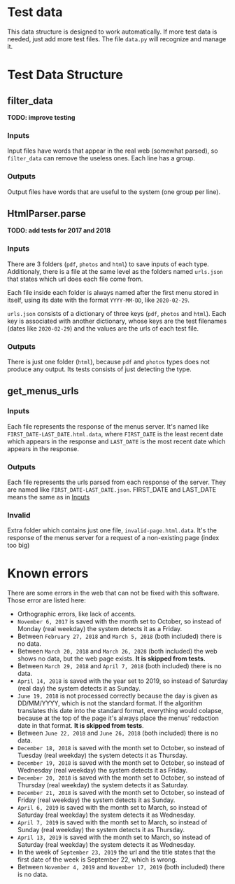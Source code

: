 # Test data
This data structure is designed to work automatically. If more test data is needed, just add more test files.
The file `data.py` will recognize and manage it.


# Test Data Structure

## filter_data
**TODO: improve testing**

### Inputs
Input files have words that appear in the real web (somewhat parsed), so `filter_data`
can remove the useless ones. Each line has a group.

### Outputs
Output files have words that are useful to the system (one group per line).


## HtmlParser.parse
**TODO: add tests for 2017 and 2018**

### Inputs
There are 3 folders (`pdf`, `photos` and `html`) to save inputs of each type. Additionaly, there is
a file at the same level as the folders named `urls.json` that states which url does each file come from.

Each file inside each folder is always named after the first menu stored in itself, using its date with the format `YYYY-MM-DD`, like `2020-02-29`.

`urls.json` consists of a dictionary of three keys (`pdf`, `photos` and `html`). Each key is associated with
another dictionary, whose keys are the test filenames (dates like `2020-02-29`) and the values are the
urls of each test file.

### Outputs
There is just one folder (`html`), because `pdf` and `photos` types does not produce any output. Its tests consists of just detecting the type.

## get_menus_urls
### Inputs
Each file represents the response of the menus server. It's named like `FIRST_DATE-LAST_DATE.html.data`, where `FIRST_DATE` is the least recent date which appears in the response and `LAST_DATE` is the most recent date which appears in the response.

### Outputs
Each file represents the urls parsed from each response of the server. They are named like `FIRST_DATE-LAST_DATE.json`. FIRST_DATE and LAST_DATE means the same as in [Inputs](#inputs-2)

### Invalid
Extra folder which contains just one file, `invalid-page.html.data`. It's the response of the menus server for a request of a non-existing page (index too big)

# Known errors
There are some errors in the web that can not be fixed with this software. Those error are listed here:

* Orthographic errors, like lack of accents.
* `November 6, 2017` is saved with the month set to October, so instead of Monday (real weekday) the system detects it as a Friday.
* Between `February 27, 2018` and `March 5, 2018` (both included) there is no data.
* Between `March 20, 2018` and `March 26, 2028` (both included) the web shows no data, but the web page exists. **It is skipped from tests.**
* Between `March 29, 2018` and `April 7, 2018` (both included) there is no data.
* `April 14, 2018` is saved with the year set to 2019, so instead of Saturday (real day) the system detects it as Sunday.
* `June 19, 2018` is not processed correctly because the day is given as DD/MM/YYYY, which is not the standard format. If the algorithm translates this date into the standard format, everything would colapse, because at the top of the page it's always place the menus' redaction date in that format. **It is skipped from tests**.
* Between `June 22, 2018` and `June 26, 2018` (both included) there is no data.
* `December 18, 2018` is saved with the month set to October, so instead of Tuesday (real weekday) the system detects it as Thursday.
* `December 19, 2018` is saved with the month set to October, so instead of Wednesday (real weekday) the system detects it as Friday.
* `December 20, 2018` is saved with the month set to October, so instead of Thursday (real weekday) the system detects it as Saturday.
* `December 21, 2018` is saved with the month set to October, so instead of Friday (real weekday) the system detects it as Sunday.
* `April 6, 2019` is saved with the month set to March, so instead of Saturday (real weekday) the system detects it as Wednesday.
* `April 7, 2019` is saved with the month set to March, so instead of Sunday (real weekday) the system detects it as Thursday.
* `April 13, 2019` is saved with the month set to March, so instead of Saturday (real weekday) the system detects it as Wednesday.
* In the week of `September 23, 2019` the url and the title states that the first date of the week is September 22, which is wrong.
* Between `November 4, 2019` and `November 17, 2019` (both included) there is no data.
